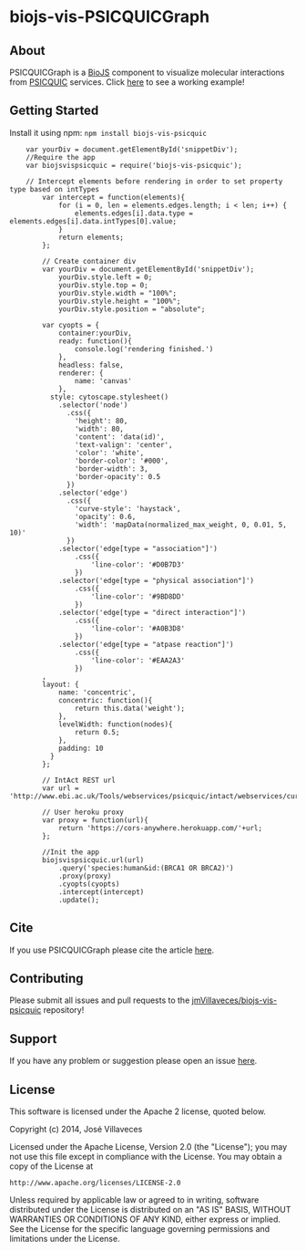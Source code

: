 # biojs-vis-PSICQUICGraph

## About
PSICQUICGraph is a [BioJS](http://biojs.io) component to visualize molecular interactions from [PSICQUIC](https://github.com/MICommunity/psicquic) services. Click [here](http://biojs.io/d/biojs-vis-psicquic) to see a working example!

## Getting Started
Install it using npm: `npm install biojs-vis-psicquic`

```
    var yourDiv = document.getElementById('snippetDiv');
    //Require the app
    var biojsvispsicquic = require('biojs-vis-psicquic');
    
    // Intercept elements before rendering in order to set property type based on intTypes
        var intercept = function(elements){
            for (i = 0, len = elements.edges.length; i < len; i++) { 
                elements.edges[i].data.type = elements.edges[i].data.intTypes[0].value;
            }
            return elements;
        };

        // Create container div
        var yourDiv = document.getElementById('snippetDiv');
            yourDiv.style.left = 0;
            yourDiv.style.top = 0;
            yourDiv.style.width = "100%";
            yourDiv.style.height = "100%";
            yourDiv.style.position = "absolute";

        var cyopts = {
            container:yourDiv,
            ready: function(){ 
                console.log('rendering finished.') 
            },
            headless: false,
            renderer: {
                name: 'canvas'
            },
          style: cytoscape.stylesheet()
            .selector('node')
              .css({
                'height': 80,
                'width': 80,
                'content': 'data(id)',
                'text-valign': 'center',
                'color': 'white',
                'border-color': '#000',
                'border-width': 3,
                'border-opacity': 0.5
              })
            .selector('edge')
              .css({
                'curve-style': 'haystack',
                'opacity': 0.6,
                'width': 'mapData(normalized_max_weight, 0, 0.01, 5, 10)'
              })
            .selector('edge[type = "association"]')
                .css({
                    'line-color': '#D0B7D3'
                })
            .selector('edge[type = "physical association"]')
                .css({
                    'line-color': '#9BD8DD'
                })
            .selector('edge[type = "direct interaction"]')
                .css({
                    'line-color': '#A0B3D8'
                })
            .selector('edge[type = "atpase reaction"]')
                .css({
                    'line-color': '#EAA2A3'
                })
        ,
        layout: {
            name: 'concentric',
            concentric: function(){
                return this.data('weight');
            },
            levelWidth: function(nodes){
                return 0.5;
            },
            padding: 10
          }
        };
        
        // IntAct REST url
        var url = 'http://www.ebi.ac.uk/Tools/webservices/psicquic/intact/webservices/current/search';
        
        // User heroku proxy
        var proxy = function(url){
            return 'https://cors-anywhere.herokuapp.com/'+url;
        };
        
        //Init the app
        biojsvispsicquic.url(url)
            .query('species:human&id:(BRCA1 OR BRCA2)')
            .proxy(proxy)
            .cyopts(cyopts)
            .intercept(intercept)
            .update();
```

## Cite
If you use PSICQUICGraph please cite the article [here](http://www.ncbi.nlm.nih.gov/pmc/articles/PMC4097353/).

## Contributing

Please submit all issues and pull requests to the [jmVillaveces/biojs-vis-psicquic](http://github.com/jmVillaveces/biojs-vis-psicquic) repository!

## Support
If you have any problem or suggestion please open an issue [here](https://github.com/jmVillaveces/biojs-vis-psicquic/issues).

## License 


This software is licensed under the Apache 2 license, quoted below.

Copyright (c) 2014, José Villaveces

Licensed under the Apache License, Version 2.0 (the "License"); you may not
use this file except in compliance with the License. You may obtain a copy of
the License at

    http://www.apache.org/licenses/LICENSE-2.0

Unless required by applicable law or agreed to in writing, software
distributed under the License is distributed on an "AS IS" BASIS, WITHOUT
WARRANTIES OR CONDITIONS OF ANY KIND, either express or implied. See the
License for the specific language governing permissions and limitations under
the License.
